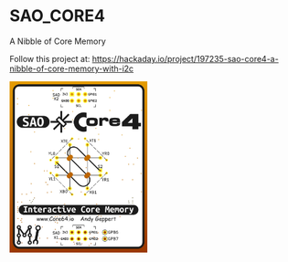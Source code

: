 # SAO_CORE4

A Nibble of Core Memory

Follow this project at: https://hackaday.io/project/197235-sao-core4-a-nibble-of-core-memory-with-i2c

<img src="Images/SAO_Core4_render_front.png" height="300">
